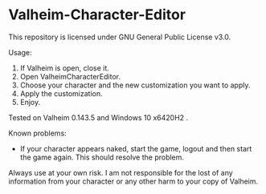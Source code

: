 # Valheim-Character-Editor

This repository is licensed under GNU General Public License v3.0.

Usage:
  1. If Valheim is open, close it.
  2. Open ValheimCharacterEditor.
  3. Choose your character and the new customization you want to apply.
  4. Apply the customization.
  5. Enjoy.
  
Tested on Valheim 0.143.5 and Windows 10 x6420H2  .

Known problems:
  - If your character appears naked, start the game, logout and then start the game again. This should resolve the problem.


Always use at your own risk. I am not responsible for the lost of any information from your character or any other harm to your copy of Valheim.
